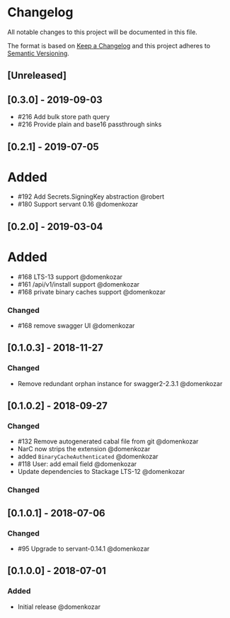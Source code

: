 # Changelog

All notable changes to this project will be documented in this file.

The format is based on [Keep a Changelog](http://keepachangelog.com/en/1.0.0/)
and this project adheres to [Semantic Versioning](http://semver.org/spec/v2.0.0.html).

## [Unreleased]

## [0.3.0] - 2019-09-03

- #216 Add bulk store path query
- #216 Provide plain and base16 passthrough sinks

## [0.2.1] - 2019-07-05

# Added

- #192 Add Secrets.SigningKey abstraction @robert
- #180 Support servant 0.16 @domenkozar


## [0.2.0] - 2019-03-04

# Added

- #168 LTS-13 support @domenkozar
- #161 /api/v1/install support @domenkozar
- #168 private binary caches support @domenkozar

### Changed

- #168 remove swagger UI @domenkozar

## [0.1.0.3] - 2018-11-27

### Changed

- Remove redundant orphan instance for swagger2-2.3.1 @domenkozar

## [0.1.0.2] - 2018-09-27

### Changed

- #132 Remove autogenerated cabal file from git @domenkozar
- NarC now strips the extension @domenkozar
- added `BinaryCacheAuthenticated` @domenkozar
- #118 User: add email field @domenkozar
- Update dependencies to Stackage LTS-12 @domenkozar

### Changed

## [0.1.0.1] - 2018-07-06

### Changed

- #95 Upgrade to servant-0.14.1 @domenkozar

## [0.1.0.0] - 2018-07-01

### Added
- Initial release @domenkozar
